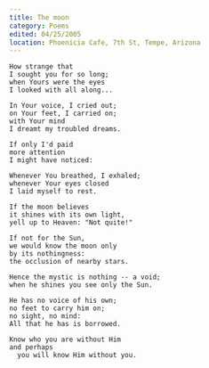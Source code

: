 ```yaml
---
title: The moon
category: Poems
edited: 04/25/2005
location: Phoenicia Cafe, 7th St, Tempe, Arizona
---
```


    How strange that
    I sought you for so long;
    when Yours were the eyes
    I looked with all along...

    In Your voice, I cried out;
    on Your feet, I carried on;
    with Your mind
    I dreamt my troubled dreams.

    If only I'd paid
    more attention
    I might have noticed:

    Whenever You breathed, I exhaled;
    whenever Your eyes closed
    I laid myself to rest.

    If the moon believes
    it shines with its own light,
    yell up to Heaven: "Not quite!"

    If not for the Sun,
    we would know the moon only
    by its nothingness:
    the occlusion of nearby stars.

    Hence the mystic is nothing -- a void;
    when he shines you see only the Sun.

    He has no voice of his own;
    no feet to carry him on;
    no sight, no mind:
    All that he has is borrowed.

    Know who you are without Him
    and perhaps
      you will know Him without you.


